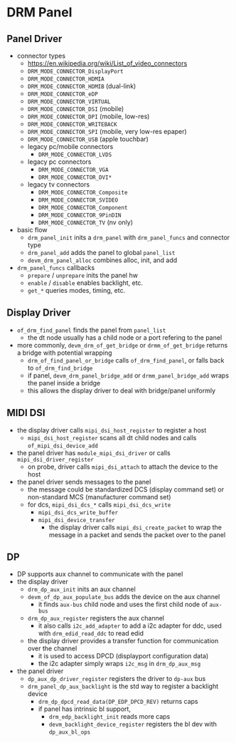 DRM Panel
=========

## Panel Driver

- connector types
  - <https://en.wikipedia.org/wiki/List_of_video_connectors>
  - `DRM_MODE_CONNECTOR_DisplayPort`
  - `DRM_MODE_CONNECTOR_HDMIA`
  - `DRM_MODE_CONNECTOR_HDMIB` (dual-link)
  - `DRM_MODE_CONNECTOR_eDP`
  - `DRM_MODE_CONNECTOR_VIRTUAL`
  - `DRM_MODE_CONNECTOR_DSI` (mobile)
  - `DRM_MODE_CONNECTOR_DPI` (mobile, low-res)
  - `DRM_MODE_CONNECTOR_WRITEBACK`
  - `DRM_MODE_CONNECTOR_SPI` (mobile, very low-res epaper)
  - `DRM_MODE_CONNECTOR_USB` (apple touchbar)
  - legacy pc/mobile connectors
    - `DRM_MODE_CONNECTOR_LVDS`
  - legacy pc connectors
    - `DRM_MODE_CONNECTOR_VGA`
    - `DRM_MODE_CONNECTOR_DVI*`
  - legacy tv connectors
    - `DRM_MODE_CONNECTOR_Composite`
    - `DRM_MODE_CONNECTOR_SVIDEO`
    - `DRM_MODE_CONNECTOR_Component`
    - `DRM_MODE_CONNECTOR_9PinDIN`
    - `DRM_MODE_CONNECTOR_TV` (nv only)
- basic flow
  - `drm_panel_init` inits a `drm_panel` with `drm_panel_funcs` and connector
    type
  - `drm_panel_add` adds the panel to global `panel_list`
  - `devm_drm_panel_alloc` combines alloc, init, and add
- `drm_panel_funcs` callbacks
  - `prepare` / `unprepare` inits the panel hw
  - `enable` / `disable` enables backlight, etc.
  - `get_*` queries modes, timing, etc.

## Display Driver

- `of_drm_find_panel` finds the panel from `panel_list`
  - the dt node usually has a child node or a port refering to the panel
- more commonly, `devm_drm_of_get_bridge` or `drmm_of_get_bridge` returns a
  bridge with potential wrapping
  - `drm_of_find_panel_or_bridge` calls `of_drm_find_panel`, or falls back
    to `of_drm_find_bridge`
  - if panel, `devm_drm_panel_bridge_add` or `drmm_panel_bridge_add` wraps
    the panel inside a bridge
  - this allows the display driver to deal with bridge/panel uniformly

## MIDI DSI

- the display driver calls `mipi_dsi_host_register` to register a host
  - `mipi_dsi_host_register` scans all dt child nodes and calls
    `of_mipi_dsi_device_add`
- the panel driver has `module_mipi_dsi_driver` or calls
  `mipi_dsi_driver_register`
  - on probe, driver calls `mipi_dsi_attach` to attach the device to the host
- the panel driver sends messages to the panel
  - the message could be standardized DCS (display command set) or
    non-standard MCS (manufacturer command set)
  - for dcs, `mipi_dsi_dcs_*` calls `mipi_dsi_dcs_write`
    - `mipi_dsi_dcs_write_buffer`
    - `mipi_dsi_device_transfer`
      - the display driver calls `mipi_dsi_create_packet` to wrap the message
        in a packet and sends the packet over to the panel

## DP

- DP supports aux channel to communicate with the panel
- the display driver
  - `drm_dp_aux_init` inits an aux channel
  - `devm_of_dp_aux_populate_bus` adds the device on the aux channel
    - it finds `aux-bus` child node and uses the first child node of `aux-bus`
  - `drm_dp_aux_register` registers the aux channel
    - it also calls `i2c_add_adapter` to add a i2c adapter for ddc, used with
      `drm_edid_read_ddc` to read edid
  - the display driver provides a transfer function for communication over the
    channel
    - it is used to access DPCD (displayport configuration data)
    - the i2c adapter simply wraps `i2c_msg` in `drm_dp_aux_msg`
- the panel driver
  - `dp_aux_dp_driver_register` registers the driver to `dp-aux` bus
  - `drm_panel_dp_aux_backlight` is the std way to register a backlight device
    - `drm_dp_dpcd_read_data(DP_EDP_DPCD_REV)` returns caps
    - if panel has intrinsic bl support,
      - `drm_edp_backlight_init` reads more caps
      - `devm_backlight_device_register` registers the bl dev with
        `dp_aux_bl_ops`
